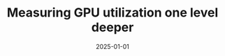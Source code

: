---
title: "Measuring GPU utilization one level deeper"
collection: publications
permalink: /publication/2025-utilgpu
date: 2025-01-01
venue: 'Under submission'
paperurl: '/files/2025-utilgpu.pdf'
citation: 'Paul Elvinger, <b>Foteini Strati</b>, Natalie Enright Jerger, Ana Klimovic, *Under submission*'
---